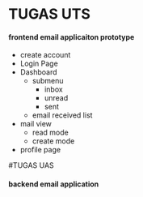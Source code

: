 # TUGAS UTS

#### frontend email applicaiton prototype
- create account
- Login Page
- Dashboard
    - submenu
        - inbox
        - unread
        - sent
    - email received list
- mail view
    - read mode
    - create mode
- profile page 

#TUGAS UAS

#### backend email application
